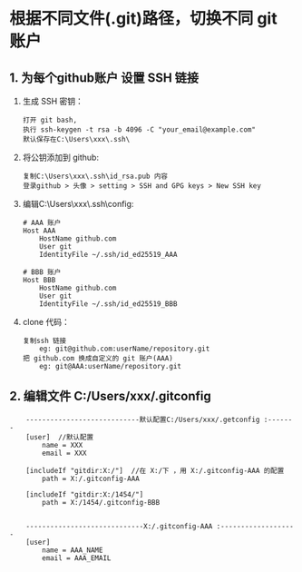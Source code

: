 # 根据不同文件(.git)路径，切换不同 git 账户

## 1. 为每个github账户 设置 SSH 链接
1. 生成 SSH 密钥：
	```
	打开 git bash, 
	执行 ssh-keygen -t rsa -b 4096 -C "your_email@example.com"
	默认保存在C:\Users\xxx\.ssh\
	```

2. 将公钥添加到 github:
	```
	复制C:\Users\xxx\.ssh\id_rsa.pub 内容
	登录github > 头像 > setting > SSH and GPG keys > New SSH key
	```

3. 编辑C:\Users\xxx\\.ssh\config:
	```
	# AAA 账户
	Host AAA
		HostName github.com
		User git
		IdentityFile ~/.ssh/id_ed25519_AAA

	# BBB 账户
	Host BBB
		HostName github.com
		User git
		IdentityFile ~/.ssh/id_ed25519_BBB
	```
	
4. clone 代码：
	```
	复制ssh 链接
		eg: git@github.com:userName/repository.git
	把 github.com 换成自定义的 git 账户(AAA) 
		eg: git@AAA:userName/repository.git
	```

## 2. 编辑文件 C:/Users/xxx/.gitconfig
```
	----------------------------默认配置C:/Users/xxx/.getconfig :-------
	[user]  //默认配置
		name = XXX
		email = XXX
		
	[includeIf "gitdir:X:/"]  //在 X:/下 ，用 X:/.gitconfig-AAA 的配置
		path = X:/.gitconfig-AAA
		
	[includeIf "gitdir:X:/1454/"]
		path = X:/1454/.gitconfig-BBB


	-----------------------------X:/.gitconfig-AAA :-------------------
	[user]
		name = AAA_NAME
		email = AAA_EMAIL

```